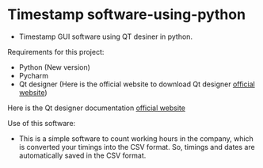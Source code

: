 # Timestamp software-using-python
- Timestamp GUI software using QT desiner in python.

Requirements for this project:
- Python (New version)
- Pycharm
- Qt designer (Here is the official website to download Qt designer [official website](https://www.qt.io/download))

Here is the Qt designer documentation [official website](https://doc.qt.io/qt-5/qtdesigner-manual.html)

Use of this software:
- This is a simple software to count working hours in the company, which is converted your timings into the CSV format. So, timings and dates are automatically saved in the CSV   format.
